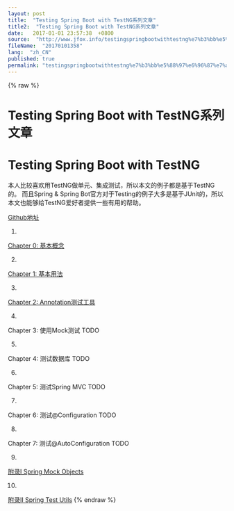 ```yaml
---
layout: post
title:  "Testing Spring Boot with TestNG系列文章"
title2:  "Testing Spring Boot with TestNG系列文章"
date:   2017-01-01 23:57:38  +0800
source:  "http://www.jfox.info/testingspringbootwithtestng%e7%b3%bb%e5%88%97%e6%96%87%e7%ab%a0.html"
fileName:  "20170101358"
lang:  "zh_CN"
published: true
permalink: "testingspringbootwithtestng%e7%b3%bb%e5%88%97%e6%96%87%e7%ab%a0.html"
---
```

{% raw %}
# Testing Spring Boot with TestNG系列文章 


# Testing Spring Boot with TestNG

本人比较喜欢用TestNG做单元、集成测试，所以本文的例子都是基于TestNG的。
而且Spring & Spring Bot官方对于Testing的例子大多是基于JUnit的，所以本文也能够给TestNG爱好者提供一些有用的帮助。

[Github地址](http://www.jfox.info/go.php?url=https://github.com/chanjarster/spring-test-examples)

1. 
[Chapter 0: 基本概念](http://www.jfox.info/go.php?url=https://segmentfault.com/a/1190000010277603)

2. 
[Chapter 1: 基本用法](http://www.jfox.info/go.php?url=https://segmentfault.com/a/1190000010277712)

3. 
[Chapter 2: Annotation测试工具](http://www.jfox.info/go.php?url=https://segmentfault.com/a/1190000010278179)

4. 
Chapter 3: 使用Mock测试 TODO

5. 
Chapter 4: 测试数据库 TODO

6. 
Chapter 5: 测试Spring MVC TODO

7. 
Chapter 6: 测试@Configuration TODO

8. 
Chapter 7: 测试@AutoConfiguration TODO

9. 
[附录I Spring Mock Objects](http://www.jfox.info/go.php?url=https://segmentfault.com/a/1190000010277892)

10. 
[附录II Spring Test Utils](http://www.jfox.info/go.php?url=https://segmentfault.com/a/1190000010277954)
{% endraw %}